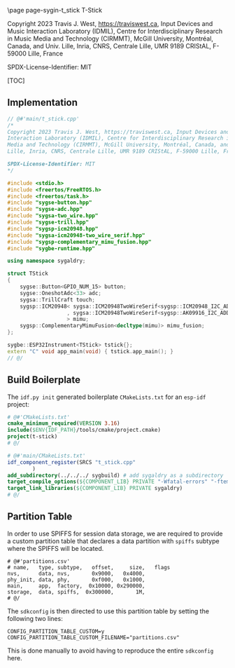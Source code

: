 \page page-sygin-t_stick T-Stick

Copyright 2023 Travis J. West, https://traviswest.ca, Input Devices and Music
Interaction Laboratory (IDMIL), Centre for Interdisciplinary Research in Music
Media and Technology (CIRMMT), McGill University, Montréal, Canada, and Univ.
Lille, Inria, CNRS, Centrale Lille, UMR 9189 CRIStAL, F-59000 Lille, France

SPDX-License-Identifier: MIT

[TOC]

## Implementation

```cpp
// @#'main/t_stick.cpp'
/*
Copyright 2023 Travis J. West, https://traviswest.ca, Input Devices and Music
Interaction Laboratory (IDMIL), Centre for Interdisciplinary Research in Music
Media and Technology (CIRMMT), McGill University, Montréal, Canada, and Univ.
Lille, Inria, CNRS, Centrale Lille, UMR 9189 CRIStAL, F-59000 Lille, France

SPDX-License-Identifier: MIT
*/

#include <stdio.h>
#include <freertos/FreeRTOS.h>
#include <freertos/task.h>
#include "sygse-button.hpp"
#include "sygse-adc.hpp"
#include "sygsa-two_wire.hpp"
#include "sygse-trill.hpp"
#include "sygsp-icm20948.hpp"
#include "sygsa-icm20948-two_wire_serif.hpp"
#include "sygsp-complementary_mimu_fusion.hpp"
#include "sygbe-runtime.hpp"

using namespace sygaldry;

struct TStick
{
    sygse::Button<GPIO_NUM_15> button;
    sygse::OneshotAdc<33> adc;
    sygsa::TrillCraft touch;
    sygsp::ICM20948< sygsa::ICM20948TwoWireSerif<sygsp::ICM20948_I2C_ADDRESS_1>
                   , sygsa::ICM20948TwoWireSerif<sygsp::AK09916_I2C_ADDRESS>
                   > mimu;
    sygsp::ComplementaryMimuFusion<decltype(mimu)> mimu_fusion;
};

sygbe::ESP32Instrument<TStick> tstick{};
extern "C" void app_main(void) { tstick.app_main(); }
// @/
```

## Build Boilerplate

The `idf.py init` generated boilerplate `CMakeLists.txt` for an `esp-idf` project:

```cmake
# @#'CMakeLists.txt'
cmake_minimum_required(VERSION 3.16)
include($ENV{IDF_PATH}/tools/cmake/project.cmake)
project(t-stick)
# @/
```

```cmake
# @#'main/CMakeLists.txt'
idf_component_register(SRCS "t_stick.cpp"
        )
add_subdirectory(../../../ sygbuild) # add sygaldry as a subdirectory
target_compile_options(${COMPONENT_LIB} PRIVATE "-Wfatal-errors" "-ftemplate-backtrace-limit=0")
target_link_libraries(${COMPONENT_LIB} PRIVATE sygaldry)
# @/
```

## Partition Table

In order to use SPIFFS for session data storage, we are required
to provide a custom partition table that declares a data partition with
`spiffs` subtype where the SPIFFS will be located.

```csv
# @#'partitions.csv'
# name,   type, subtype,   offset,     size,   flags
nvs,      data, nvs,       0x9000,   0x4000,
phy_init, data, phy,       0xf000,   0x1000,
main,     app,  factory,  0x10000, 0x290000,
storage,  data, spiffs,  0x300000,       1M,
# @/
```

The `sdkconfig` is then directed to use this partition table by setting
the following two lines:

```
CONFIG_PARTITION_TABLE_CUSTOM=y
CONFIG_PARTITION_TABLE_CUSTOM_FILENAME="partitions.csv"
```

This is done manually to avoid having to reproduce the entire `sdkconfig` here.
